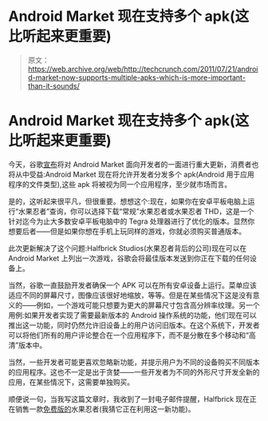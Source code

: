 # Android Market 现在支持多个 apk(这比听起来更重要)

> 原文：<https://web.archive.org/web/http://techcrunch.com/2011/07/21/android-market-now-supports-multiple-apks-which-is-more-important-than-it-sounds/>

# Android Market 现在支持多个 apk(这比听起来更重要)

今天，谷歌[宣布](https://web.archive.org/web/20230204225757/http://android-developers.blogspot.com/2011/07/multiple-apk-support-in-android-market.html)将对 Android Market 面向开发者的一面进行重大更新，消费者也将从中受益:Android Market 现在将允许开发者分发多个 apk(Android 用于应用程序的文件类型),这些 apk 将被视为同一个应用程序，至少就市场而言。

是的，这听起来很平凡，但很重要。想想这个:现在，如果你在安卓平板电脑上运行“水果忍者”查询，你可以选择下载“常规”水果忍者或水果忍者 THD，这是一个针对迄今为止大多数安卓平板电脑中的 Tegra 处理器进行了优化的版本。显然你想要后者——但是如果你想在手机上玩同样的游戏，你就必须购买普通版本。

此次更新解决了这个问题:Halfbrick Studios(水果忍者背后的公司)现在可以在 Android Market 上列出一次游戏，谷歌会将最佳版本发送到你正在下载的任何设备上。

当然，谷歌一直鼓励开发者确保一个 APK 可以在所有安卓设备上运行。菜单应该适应不同的屏幕尺寸，图像应该很好地缩放，等等。但是在某些情况下这是没有意义的——例如，一个游戏可能只想要为更大的屏幕尺寸包含高分辨率纹理。另一个用例:如果开发者实现了需要最新版本的 Android 操作系统的功能，他们现在可以推出这一功能，同时仍然允许旧设备上的用户访问旧版本。在这个系统下，开发者可以将他们所有的用户评论整合在一个应用程序下，而不是分散在多个移动和“高清”版本中。

当然，一些开发者可能更喜欢忽略新功能，并提示用户为不同的设备购买不同版本的应用程序。这也不一定是出于贪婪——一些开发者为不同的外形尺寸开发全新的应用，在某些情况下，这需要单独购买。

顺便说一句，当我写这篇文章时，我收到了一封电子邮件提醒，Halfbrick 现在正在销售一款[免费版的](https://web.archive.org/web/20230204225757/https://market.android.com/details?id=com.halfbrick.fruitninjafree)水果忍者(我猜它正在利用这一新功能)。